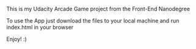 This is my Udacity Arcade Game project from the Front-End Nanodegree

To use the App just download the files to your local machine and run index.html in your browser

Enjoy! :)
